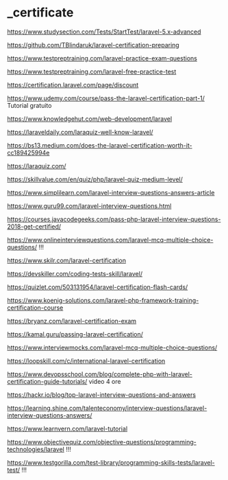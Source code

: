 # _certificate

<!-- Contenuto migrato da _docs/_certificate.txt -->

https://www.studysection.com/Tests/StartTest/laravel-5.x-advanced

https://github.com/TBlindaruk/laravel-certification-preparing

https://www.testpreptraining.com/laravel-practice-exam-questions

https://www.testpreptraining.com/laravel-free-practice-test


https://certification.laravel.com/page/discount


https://www.udemy.com/course/pass-the-laravel-certification-part-1/    Tutorial gratuito


https://www.knowledgehut.com/web-development/laravel


https://laraveldaily.com/laraquiz-well-know-laravel/

https://bs13.medium.com/does-the-laravel-certification-worth-it-cc189425994e

https://laraquiz.com/

https://skillvalue.com/en/quiz/php/laravel-quiz-medium-level/

https://www.simplilearn.com/laravel-interview-questions-answers-article

https://www.guru99.com/laravel-interview-questions.html


https://courses.javacodegeeks.com/pass-php-laravel-interview-questions-2018-get-certified/


https://www.onlineinterviewquestions.com/laravel-mcq-multiple-choice-questions/  !!!

https://www.skilr.com/laravel-certification

https://devskiller.com/coding-tests-skill/laravel/

https://quizlet.com/503131954/laravel-certification-flash-cards/

https://www.koenig-solutions.com/laravel-php-framework-training-certification-course


https://bryanz.com/laravel-certification-exam


https://kamal.guru/passing-laravel-certification/


https://www.interviewmocks.com/laravel-mcq-multiple-choice-questions/


https://loopskill.com/c/international-laravel-certification


https://www.devopsschool.com/blog/complete-php-with-laravel-certification-guide-tutorials/    video 4 ore

https://hackr.io/blog/top-laravel-interview-questions-and-answers

https://learning.shine.com/talenteconomy/interview-questions/laravel-interview-questions-answers/


https://www.learnvern.com/laravel-tutorial

https://www.objectivequiz.com/objective-questions/programming-technologies/laravel     !!!

https://www.testgorilla.com/test-library/programming-skills-tests/laravel-test/  !!!












